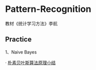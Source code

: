 # Pattern-Recognition
教材《统计学习方法》李航
## Practice
1、Naive Bayes

· [朴素贝叶斯算法原理小结](https://www/cnblogs.com/pinard/p/6069267.html)
